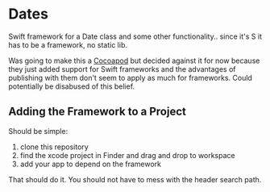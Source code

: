 # Dates
Swift framework for a Date class and some other functionality.. since it's S it has to be a framework, no static lib.

Was going to make this a [Cocoapod](https://cocoapods.org/) but decided against it for now because they just added support for Swift frameworks and the advantages of publishing with them don't seem to apply as much for frameworks. Could potentially be disabused of this belief.

## Adding the Framework to a Project
Should be simple:

1. clone this repository
1. find the xcode project in Finder and drag and drop to workspace
1. add your app to depend on the framework

That should do it. You should not have to mess with the header search path.
